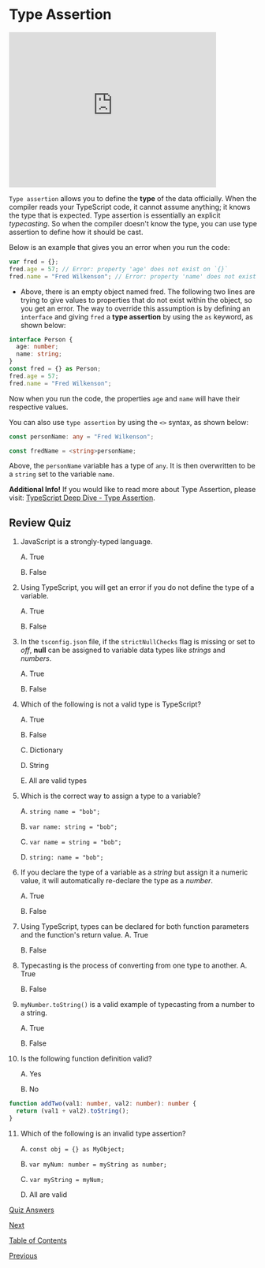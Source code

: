 # Type Assertion

<iframe width="420" height="315" src="https://player.vimeo.com/external/304904638.hd.mp4?s=ff6d7b4cef23556cce103e13695899131ce5daa1&profile_id=175" frameborder="0" allowfullscreen></iframe>

`Type assertion` allows you to define the **type** of the data officially. When the compiler reads your TypeScript code, it cannot assume anything; it knows the type that is expected. Type assertion is essentially an explicit _typecasting_. So when the compiler doesn't know the type, you can use type assertion to define how it should be cast.

Below is an example that gives you an error when you run the code:

```ts
var fred = {};
fred.age = 57; // Error: property 'age' does not exist on `{}`
fred.name = "Fred Wilkenson"; // Error: property 'name' does not exist on `{}`
```

- Above, there is an empty object named fred. The following two lines are trying to give values to properties that do not exist within the object, so you get an error.
  The way to override this assumption is by defining an `interface` and giving `fred` a **type assertion** by using the `as` keyword, as shown below:

```ts
interface Person {
  age: number;
  name: string;
}
const fred = {} as Person;
fred.age = 57;
fred.name = "Fred Wilkenson";
```

Now when you run the code, the properties `age` and `name` will have their respective values.

You can also use `type assertion` by using the `<>` syntax, as shown below:

```ts
const personName: any = "Fred Wilkenson";

const fredName = <string>personName;
```

Above, the `personName` variable has a type of `any`. It is then overwritten to be a `string` set to the variable `name`.

**Additional Info!**
If you would like to read more about Type Assertion, please visit: [TypeScript Deep Dive - Type Assertion](https://basarat.gitbooks.io/typescript/docs/types/type-assertion.html).

## Review Quiz

1.  JavaScript is a strongly-typed language.

    A. True

    B. False

2.  Using TypeScript, you will get an error if you do not define the type of a variable.

    A. True

    B. False

3.  In the `tsconfig.json` file, if the `strictNullChecks` flag is missing or set to _off_, **null** can be assigned to variable data types like _strings_ and _numbers_.

    A. True

    B. False

4.  Which of the following is not a valid type is TypeScript?

    A. True

    B. False

    C. Dictionary

    D. String

    E. All are valid types

5.  Which is the correct way to assign a type to a variable?

    A. `string name = "bob";`

    B. `var name: string = "bob";`

    C. `var name = string = "bob";`

    D. `string: name = "bob";`

6.  If you declare the type of a variable as a _string_ but assign it a numeric value, it will automatically re-declare the type as a _number_.

    A. True

    B. False

7.  Using TypeScript, types can be declared for both function parameters and the function's return value.
    A. True

    B. False

8.  Typecasting is the process of converting from one type to another.
    A. True

    B. False

9.  `myNumber.toString()` is a valid example of typecasting from a number to a string.

    A. True

    B. False

10. Is the following function definition valid?

    A. Yes

    B. No

```ts
function addTwo(val1: number, val2: number): number {
  return (val1 + val2).toString();
}
```

11. Which of the following is an invalid type assertion?

    A. `const obj = {} as MyObject;`

    B. `var myNum: number = myString as number;`

    C. `var myString = myNum;`

    D. All are valid

[Quiz Answers](./9-ans.md)

[Next](./10.md)

[Table of Contents](./README.md)

[Previous](./8.md)
